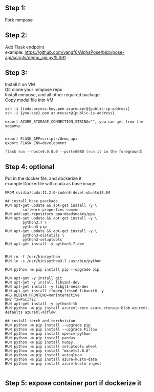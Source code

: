 ## Step 1:
Fork mmpose

## Step 2:
Add Flask endpoint  
example: https://github.com/yangf6/AlphaPose/blob/pose-api/scripts/demo_api.py#L391

## Step 3:
Install it on VM   
Git clone your mmpose repo   
Install mmpose, and all other required package  
Copy model file into VM  
```
ssh -i linda-access-key.pem azureuser@{public-ip-address}
ssh -i {you-key}.pem azureuser@{public-ip-address}

export AZURE_STORAGE_CONNECTION_STRING=“”, you can get from the yogamvp 


export FLASK_APP=scripts/demo_api
export FLASK_ENV=development

flask run --host=0.0.0.0 --port=8080 (run it in the foreground)
```

## Step 4: optional 
Put in the docker file, and dockerize it  
example Dockerfile with cuda as base image:
```
FROM nvidia/cuda:11.2.0-cudnn8-devel-ubuntu18.04

## install base paackage
RUN apt-get update && apt-get install -y \
        software-properties-common
RUN add-apt-repository ppa:deadsnakes/ppa
RUN apt-get update && apt-get install -y \
        python3.7 \
        python3-pip
RUN apt-get update && apt-get install -y \
        python3-distutils \
        python3-setuptools
RUN apt-get install -y python3.7-dev


RUN rm -f /usr/bin/python 
RUN ln -s /usr/bin/python3.7 /usr/bin/python

RUN python -m pip install pip --upgrade pip

RUN apt-get -y install git
RUN apt-get -y install libyaml-dev
RUN apt-get install -y libgl1-mesa-dev
RUN apt-get install ffmpeg libsm6 libxext6 -y
ARG DEBIAN_FRONTEND=noninteractive
ENV TZ=Pacific
RUN apt-get install -y python3-tk
RUN python -m pip install azureml-core azure-storage-blob azureml-defaults azureml-mlflow

## install torch and torchvision
RUN python -m pip install --upgrade pip
RUN python -m pip install --upgrade Pillow
RUN python -m pip install opencv-python
RUN python -m pip install pandas
RUN python -m pip install numpy
RUN python -m pip install setuptools wheel
RUN python -m pip install "mxnet<2.0.0"
RUN python -m pip install autogluon
RUN python -m pip install azure-kusto-data
RUN python -m pip install azure-kusto-ingest


```

## Step 5: expose container port if dockerize it
